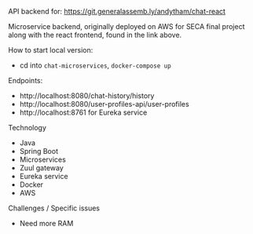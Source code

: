 API backend for: https://git.generalassemb.ly/andytham/chat-react

Microservice backend, originally deployed on AWS for SECA final project along with the react frontend, found in the link above.

How to start local version:
- cd into `chat-microservices`, `docker-compose up`

Endpoints:
- http://localhost:8080/chat-history/history
- http://localhost:8080/user-profiles-api/user-profiles
- http://localhost:8761 for Eureka service

Technology
- Java
- Spring Boot
- Microservices
- Zuul gateway
- Eureka service
- Docker
- AWS

Challenges / Specific issues
- Need more RAM